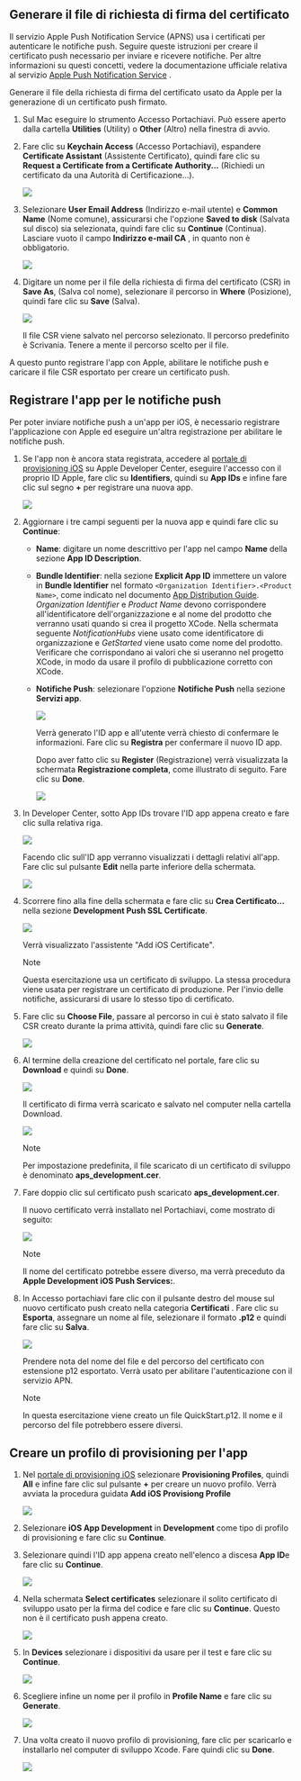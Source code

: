 

## <a name="generate-the-certificate-signing-request-file"></a>Generare il file di richiesta di firma del certificato
Il servizio Apple Push Notification Service (APNS) usa i certificati per autenticare le notifiche push. Seguire queste istruzioni per creare il certificato push necessario per inviare e ricevere notifiche. Per altre informazioni su questi concetti, vedere la documentazione ufficiale relativa al servizio [Apple Push Notification Service](http://go.microsoft.com/fwlink/p/?LinkId=272584) .

Generare il file della richiesta di firma del certificato usato da Apple per la generazione di un certificato push firmato.

1. Sul Mac eseguire lo strumento Accesso Portachiavi. Può essere aperto dalla cartella **Utilities** (Utility) o **Other** (Altro) nella finestra di avvio.
2. Fare clic su **Keychain Access** (Accesso Portachiavi), espandere **Certificate Assistant** (Assistente Certificato), quindi fare clic su **Request a Certificate from a Certificate Authority...** (Richiedi un certificato da una Autorità di Certificazione...).
   
      ![](./media/notification-hubs-enable-apple-push-notifications/notification-hubs-request-cert-from-ca.png)
3. Selezionare **User Email Address** (Indirizzo e-mail utente) e **Common Name** (Nome comune), assicurarsi che l'opzione **Saved to disk** (Salvata sul disco) sia selezionata, quindi fare clic su **Continue** (Continua). Lasciare vuoto il campo **Indirizzo e-mail CA** , in quanto non è obbligatorio.
   
      ![](./media/notification-hubs-enable-apple-push-notifications/notification-hubs-csr-info.png)
4. Digitare un nome per il file della richiesta di firma del certificato (CSR) in **Save As**, (Salva col nome), selezionare il percorso in **Where** (Posizione), quindi fare clic su **Save** (Salva).
   
      ![](./media/notification-hubs-enable-apple-push-notifications/notification-hubs-save-csr.png)
   
      Il file CSR viene salvato nel percorso selezionato. Il percorso predefinito è Scrivania. Tenere a mente il percorso scelto per il file.

A questo punto registrare l'app con Apple, abilitare le notifiche push e caricare il file CSR esportato per creare un certificato push.

## <a name="register-your-app-for-push-notifications"></a>Registrare l'app per le notifiche push
Per poter inviare notifiche push a un'app per iOS, è necessario registrare l'applicazione con Apple ed eseguire un'altra registrazione per abilitare le notifiche push.  

1. Se l'app non è ancora stata registrata, accedere al <a href="http://go.microsoft.com/fwlink/p/?LinkId=272456" target="_blank">portale di provisioning iOS</a> su Apple Developer Center, eseguire l'accesso con il proprio ID Apple, fare clic su **Identifiers**, quindi su **App IDs** e infine fare clic sul segno **+** per registrare una nuova app.
   
      ![](./media/notification-hubs-enable-apple-push-notifications/notification-hubs-ios-appids.png)
      
2. Aggiornare i tre campi seguenti per la nuova app e quindi fare clic su **Continue**:
   
   * **Name**: digitare un nome descrittivo per l'app nel campo **Name** della sezione **App ID Description**.
   * **Bundle Identifier**: nella sezione **Explicit App ID** immettere un valore in **Bundle Identifier** nel formato `<Organization Identifier>.<Product Name>`, come indicato nel documento [App Distribution Guide](https://developer.apple.com/library/mac/documentation/IDEs/Conceptual/AppDistributionGuide/ConfiguringYourApp/ConfiguringYourApp.html#//apple_ref/doc/uid/TP40012582-CH28-SW8). *Organization Identifier* e *Product Name* devono corrispondere all'identificatore dell'organizzazione e al nome del prodotto che verranno usati quando si crea il progetto XCode. Nella schermata seguente *NotificationHubs* viene usato come identificatore di organizzazione e *GetStarted* viene usato come nome del prodotto. Verificare che corrispondano ai valori che si useranno nel progetto XCode, in modo da usare il profilo di pubblicazione corretto con XCode. 
   * **Notifiche Push**: selezionare l'opzione **Notifiche Push** nella sezione **Servizi app**.
     
      ![](./media/notification-hubs-enable-apple-push-notifications/notification-hubs-new-appid-info.png)
     
      Verrà generato l'ID app e all'utente verrà chiesto di confermare le informazioni. Fare clic su **Registra** per confermare il nuovo ID app.
     
      Dopo aver fatto clic su **Register** (Registrazione) verrà visualizzata la schermata **Registrazione completa**, come illustrato di seguito. Fare clic su **Done**.
      
      ![](./media/notification-hubs-enable-apple-push-notifications/notification-hubs-appid-registration-complete.png)


1. In Developer Center, sotto App IDs trovare l'ID app appena creato e fare clic sulla relativa riga.
   
      ![](./media/notification-hubs-enable-apple-push-notifications/notification-hubs-ios-appids2.png)
   
      Facendo clic sull'ID app verranno visualizzati i dettagli relativi all'app. Fare clic sul pulsante **Edit** nella parte inferiore della schermata.
   
      ![](./media/notification-hubs-enable-apple-push-notifications/notification-hubs-edit-appid.png)
      
2. Scorrere fino alla fine della schermata e fare clic su **Crea Certificato...** nella sezione **Development Push SSL Certificate**.
   
      ![](./media/notification-hubs-enable-apple-push-notifications/notification-hubs-appid-create-cert.png)
   
      Verrà visualizzato l'assistente "Add iOS Certificate".
   
   > [!NOTE]
   > Questa esercitazione usa un certificato di sviluppo. La stessa procedura viene usata per registrare un certificato di produzione. Per l'invio delle notifiche, assicurarsi di usare lo stesso tipo di certificato.
   > 
   > 
3. Fare clic su **Choose File**, passare al percorso in cui è stato salvato il file CSR creato durante la prima attività, quindi fare clic su **Generate**.
   
      ![](./media/notification-hubs-enable-apple-push-notifications/notification-hubs-appid-cert-choose-csr.png)
4. Al termine della creazione del certificato nel portale, fare clic su **Download** e quindi su **Done**.
   
      ![](./media/notification-hubs-enable-apple-push-notifications/notification-hubs-appid-download-cert.png)
   
      Il certificato di firma verrà scaricato e salvato nel computer nella cartella Download.
   
      ![](./media/notification-hubs-enable-apple-push-notifications/notification-hubs-cert-downloaded.png)
   
   > [!NOTE]
   > Per impostazione predefinita, il file scaricato di un certificato di sviluppo è denominato **aps_development.cer**.
   > 
   > 
5. Fare doppio clic sul certificato push scaricato **aps_development.cer**.
   
      Il nuovo certificato verrà installato nel Portachiavi, come mostrato di seguito:
   
      ![](./media/notification-hubs-enable-apple-push-notifications/notification-hubs-cert-in-keychain.png)
   
   > [!NOTE]
   > Il nome del certificato potrebbe essere diverso, ma verrà preceduto da **Apple Development iOS Push Services:**.
   > 
   > 
6. In Accesso portachiavi fare clic con il pulsante destro del mouse sul nuovo certificato push creato nella categoria **Certificati** . Fare clic su **Esporta**, assegnare un nome al file, selezionare il formato **.p12** e quindi fare clic su **Salva**.
   
    ![](./media/notification-hubs-enable-apple-push-notifications/notification-hubs-export-cert-p12.png)
   
    Prendere nota del nome del file e del percorso del certificato con estensione p12 esportato. Verrà usato per abilitare l'autenticazione con il servizio APN.
   
   > [!NOTE]
   > In questa esercitazione viene creato un file QuickStart.p12. Il nome e il percorso del file potrebbero essere diversi.
   > 
   > 

## <a name="create-a-provisioning-profile-for-the-app"></a>Creare un profilo di provisioning per l'app
1. Nel <a href="http://go.microsoft.com/fwlink/p/?LinkId=272456" target="_blank">portale di provisioning iOS</a> selezionare **Provisioning Profiles**, quindi **All** e infine fare clic sul pulsante **+** per creare un nuovo profilo. Verrà avviata la procedura guidata **Add iOS Provisiong Profile**
   
      ![](./media/notification-hubs-enable-apple-push-notifications/notification-hubs-new-provisioning-profile.png)
2. Selezionare **iOS App Development** in **Development** come tipo di profilo di provisioning e fare clic su **Continue**. 
3. Selezionare quindi l'ID app appena creato nell'elenco a discesa **App ID**e fare clic su **Continue**.
   
      ![](./media/notification-hubs-enable-apple-push-notifications/notification-hubs-select-appid-for-provisioning.png)
4. Nella schermata **Select certificates** selezionare il solito certificato di sviluppo usato per la firma del codice e fare clic su **Continue**. Questo non è il certificato push appena creato.
   
      ![](./media/notification-hubs-enable-apple-push-notifications/notification-hubs-provisioning-select-cert.png)
5. In **Devices** selezionare i dispositivi da usare per il test e fare clic su **Continue**.
   
      ![](./media/notification-hubs-enable-apple-push-notifications/notification-hubs-provisioning-select-devices.png)
6. Scegliere infine un nome per il profilo in **Profile Name** e fare clic su **Generate**.
   
      ![](./media/notification-hubs-enable-apple-push-notifications/notification-hubs-provisioning-name-profile.png)
7. Una volta creato il nuovo profilo di provisioning, fare clic per scaricarlo e installarlo nel computer di sviluppo Xcode. Fare quindi clic su **Done**.
   
      ![](./media/notification-hubs-enable-apple-push-notifications/notification-hubs-provisioning-profile-ready.png)
